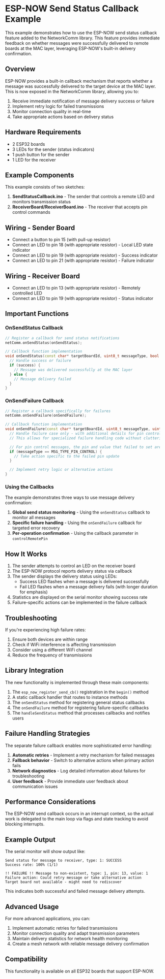 # ESP-NOW Send Status Callback Example

This example demonstrates how to use the ESP-NOW send status callback feature added to the NetworkComm library. This feature provides immediate feedback on whether messages were successfully delivered to remote boards at the MAC layer, leveraging ESP-NOW's built-in delivery confirmation.

## Overview

ESP-NOW provides a built-in callback mechanism that reports whether a message was successfully delivered to the target device at the MAC layer. This is now exposed in the NetworkComm library, allowing you to:

1. Receive immediate notification of message delivery success or failure
2. Implement retry logic for failed transmissions
3. Monitor connection quality in real-time
4. Take appropriate actions based on delivery status

## Hardware Requirements

- 2 ESP32 boards
- 3 LEDs for the sender (status indicators)
- 1 push button for the sender
- 1 LED for the receiver

## Example Components

This example consists of two sketches:

1. **SendStatusCallback.ino** - The sender that controls a remote LED and monitors transmission status
2. **ReceiverBoard/ReceiverBoard.ino** - The receiver that accepts pin control commands

## Wiring - Sender Board

- Connect a button to pin 15 (with pull-up resistor)
- Connect an LED to pin 18 (with appropriate resistor) - Local LED state indicator
- Connect an LED to pin 19 (with appropriate resistor) - Success indicator
- Connect an LED to pin 21 (with appropriate resistor) - Failure indicator

## Wiring - Receiver Board

- Connect an LED to pin 13 (with appropriate resistor) - Remotely controlled LED
- Connect an LED to pin 19 (with appropriate resistor) - Status indicator

## Important Functions

### OnSendStatus Callback

```cpp
// Register a callback for send status notifications
netComm.onSendStatus(onSendStatus);

// Callback function implementation
void onSendStatus(const char* targetBoardId, uint8_t messageType, bool success) {
  // Handle success or failure
  if (success) {
    // Message was delivered successfully at the MAC layer
  } else {
    // Message delivery failed
  }
}
```

### OnSendFailure Callback

```cpp
// Register a callback specifically for failures
netComm.onSendFailure(onSendFailure);

// Callback function implementation
void onSendFailure(const char* targetBoardId, uint8_t messageType, uint8_t pin, uint8_t value) {
  // Handle failure case only - with additional details for pin control messages
  // This allows for specialized failure handling code without cluttering the main status callback

  // For pin control messages, the pin and value that failed to set are available
  if (messageType == MSG_TYPE_PIN_CONTROL) {
    // Take action specific to the failed pin update
  }

  // Implement retry logic or alternative actions
}
```

### Using the Callbacks

The example demonstrates three ways to use message delivery confirmation:

1. **Global send status monitoring** - Using the `onSendStatus` callback to monitor all messages
2. **Specific failure handling** - Using the `onSendFailure` callback for targeted error recovery
3. **Per-operation confirmation** - Using the callback parameter in `controlRemotePin`

## How It Works

1. The sender attempts to control an LED on the receiver board
2. The ESP-NOW protocol reports delivery status via callback
3. The sender displays the delivery status using LEDs:
   - Success LED flashes when a message is delivered successfully
   - Fail LED flashes when a message delivery fails (with longer duration for emphasis)
4. Statistics are displayed on the serial monitor showing success rate
5. Failure-specific actions can be implemented in the failure callback

## Troubleshooting

If you're experiencing high failure rates:

1. Ensure both devices are within range
2. Check if WiFi interference is affecting transmission
3. Consider using a different WiFi channel
4. Reduce the frequency of transmissions

## Library Integration

The new functionality is implemented through these main components:

1. The `esp_now_register_send_cb()` registration in the `begin()` method
2. A static callback handler that routes to instance methods
3. The `onSendStatus` method for registering general status callbacks
4. The `onSendFailure` method for registering failure-specific callbacks
5. The `handleSendStatus` method that processes callbacks and notifies users

## Failure Handling Strategies

The separate failure callback enables more sophisticated error handling:

1. **Automatic retries** - Implement a retry mechanism for failed messages
2. **Fallback behavior** - Switch to alternative actions when primary action fails
3. **Network diagnostics** - Log detailed information about failures for troubleshooting
4. **User feedback** - Provide immediate user feedback about communication issues

## Performance Considerations

The ESP-NOW send callback occurs in an interrupt context, so the actual work is delegated to the main loop via flags and state tracking to avoid blocking interrupts.

## Example Output

The serial monitor will show output like:

```
Send status for message to receiver, type: 1: SUCCESS
Success rate: 100% (1/1)

!! FAILURE !! Message to non-existent, type: 1, pin: 13, value: 1
Failure action: Could retry message or take alternative action
Target board not available - might need to rediscover
```

This indicates both successful and failed message delivery attempts.

## Advanced Usage

For more advanced applications, you can:

1. Implement automatic retries for failed transmissions
2. Monitor connection quality and adapt transmission parameters
3. Maintain delivery statistics for network health monitoring
4. Create a mesh network with reliable message delivery confirmation

## Compatibility

This functionality is available on all ESP32 boards that support ESP-NOW.
